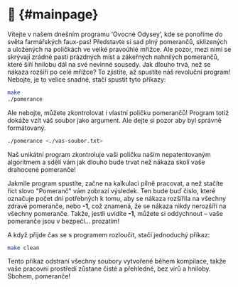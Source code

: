 🍊                         {#mainpage}
============

Vítejte v našem dnešním programu ‘Ovocné Odysey’, kde se ponoříme do světa farmářských faux-pas! Představte si sad plný pomerančů, sklizených a uložených na poličkách ve velké pravoúhlé mřížce. Ale pozor, mezi nimi se skrývají zrádné pasti prázdných míst a zákeřných nahnilých pomerančů, které šíří hnilobu dál na své nevinné sousedy. Jak dlouho trvá, než se nákaza rozšíří po celé mřížce? To zjistíte, až spustíte náš revoluční program! Nebojte, je to velice snadné, stačí spustit tyto příkazy:

```sh
make
./pomerance
```

Ale nebojte, můžete zkontrolovat i vlastní poličku pomerančů! Program totiž dokáže vzít váš soubor jako argument. Ale dejte si pozor aby byl správně formátovaný.

```sh
./pomerance <./vas-soubor.txt>
```

Naš unikátní program zkontroluje vaši poličku našim nepatentovaným algoritmem a sdělí vám jak dlouho bude trvat než nákaza skolí vaše drahocené pomeranče!

Jakmile program spustíte, začne na kalkulaci pilně pracovat, a než stačíte říct slovo "Pomeranč" vám zobrazí výsledek. Ten bude buď číslo, které označuje počet dní potřebných k tomu, aby se nákaza rozšířila na všechny zdravé pomeranče, nebo **-1**, což znamená, že se nákaza nikdy nerozšíří na všechny pomeranče. Takže, jestli uvidíte **-1**, můžete si oddychnout – vaše pomeranče jsou v bezpečí... prozatím!

A když přijde čas se s programem rozloučit, stačí jednoduchý příkaz:

```sh
make clean
```

Tento příkaz odstraní všechny soubory vytvořené během kompilace, takže vaše pracovní prostředí zůstane čisté a přehledné, bez virů a hniloby. Sbohem, pomeranče!
